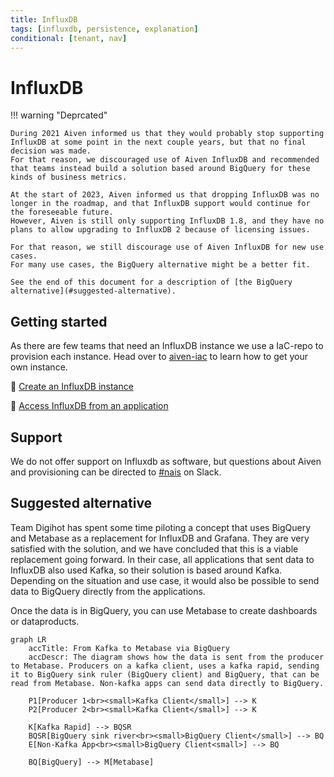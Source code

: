 ```yaml
---
title: InfluxDB
tags: [influxdb, persistence, explanation]
conditional: [tenant, nav]
---
```


# InfluxDB

!!! warning "Deprcated"

    During 2021 Aiven informed us that they would probably stop supporting InfluxDB at some point in the next couple years, but that no final decision was made.
    For that reason, we discouraged use of Aiven InfluxDB and recommended that teams instead build a solution based around BigQuery for these kinds of business metrics.

    At the start of 2023, Aiven informed us that dropping InfluxDB was no longer in the roadmap, and that InfluxDB support would continue for the foreseeable future.
    However, Aiven is still only supporting InfluxDB 1.8, and they have no plans to allow upgrading to InfluxDB 2 because of licensing issues.

    For that reason, we still discourage use of Aiven InfluxDB for new use cases.
    For many use cases, the BigQuery alternative might be a better fit.

    See the end of this document for a description of [the BigQuery alternative](#suggested-alternative).

## Getting started

As there are few teams that need an InfluxDB instance we use a IaC-repo to provision each instance.
Head over to [aiven-iac](https://github.com/navikt/aiven-iac#influxdb) to learn how to get your own instance.

:dart: [Create an InfluxDB instance](how-to/create.md)

:dart: [Access InfluxDB from an application](how-to/access.md)

## Support

We do not offer support on Influxdb as software, but questions about Aiven and provisioning can be directed to [#nais](https://nav-it.slack.com/archives/C5KUST8N6) on Slack.

## Suggested alternative

Team Digihot has spent some time piloting a concept that uses BigQuery and Metabase as a replacement for InfluxDB and Grafana.
They are very satisfied with the solution, and we have concluded that this is a viable replacement going forward.
In their case, all applications that sent data to InfluxDB also used Kafka, so their solution is based around Kafka.
Depending on the situation and use case, it would also be possible to send data to BigQuery directly from the applications.

Once the data is in BigQuery, you can use Metabase to create dashboards or dataproducts.

```mermaid
graph LR
    accTitle: From Kafka to Metabase via BigQuery
    accDescr: The diagram shows how the data is sent from the producer to Metabase. Producers on a kafka client, uses a kafka rapid, sending it to BigQuery sink ruler (BigQuery client) and BigQuery, that can be read from Metabase. Non-kafka apps can send data directly to BigQuery.

    P1[Producer 1<br><small>Kafka Client</small>] --> K
    P2[Producer 2<br><small>Kafka Client</small>] --> K

    K[Kafka Rapid] --> BQSR
    BQSR[BigQuery sink river<br><small>BigQuery Client</small>] --> BQ
    E[Non-Kafka App<br><small>BigQuery Client<small>] --> BQ

    BQ[BigQuery] --> M[Metabase]
```
